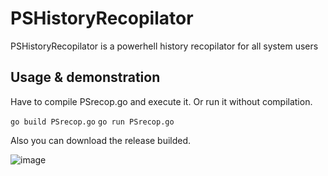 # PSHistoryRecopilator
PSHistoryRecopilator is a powerhell history recopilator for all system users

## Usage & demonstration

Have to compile PSrecop.go and execute it. Or run it without compilation.

```go build PSrecop.go```
```go run PSrecop.go```

Also you can download the release builded.

![image](https://github.com/a11cyberbull/PSHistoryRecopilator/assets/103254517/ac75a796-638b-40f6-bb3f-bc43bb974b36)
